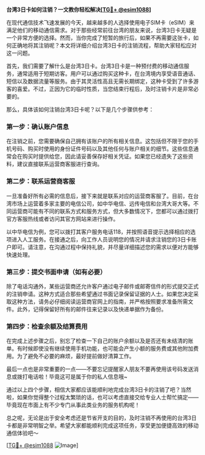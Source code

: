 **台湾3日卡如何注销？一文教你轻松解决[[TG💪+ @esim1088](https://t.me/s/esim1088)]**

在现代通信技术飞速发展的今天，越来越多的人选择使用电子SIM卡（eSIM）来满足他们的移动通信需求。对于那些经常前往台湾的朋友来说，台湾3日卡无疑是一个非常方便的选择。然而，当你完成了短暂的旅行后，如果不再需要这张卡，如何正确地将其注销呢？本文将详细介绍台湾3日卡的注销流程，帮助大家轻松应对这一问题。

首先，我们需要了解什么是台湾3日卡。台湾3日卡是一种预付费的移动通信服务，通常适用于短期访客。用户可以通过购买这种卡，在台湾境内享受语音通话、短信以及数据流量等服务。由于其灵活性高且无需长期绑定，这种卡受到了许多游客的喜爱。不过，正因为它的临时性质，当您结束行程后，及时注销卡片是非常必要的。

那么，具体该如何注销台湾3日卡呢？以下是几个步骤供参考：

### 第一步：确认账户信息

在注销之前，您需要确保自己拥有该账户的所有相关信息。这包括但不限于您的手机号码、购买时使用的身份证件号码以及其他任何与账户相关的细节。这些信息通常会在购买时提供给您，因此请妥善保存好相关凭证。如果您已经遗失了这些资料，建议直接联系运营商客服进行查询。

### 第二步：联系运营商客服

一旦准备好所有必需的信息后，接下来就是联系对应的运营商客服了。目前，在台湾市场上运营着多家主要的电信公司，如中华电信、远传电信和台湾大哥大等。不同运营商可能有不同的联系方式和服务方式，但大多数情况下，您都可以通过拨打官方客服热线或者访问其官方网站来进行操作。

以中华电信为例，您可以拨打其客户服务电话118，并按照语音提示选择相应的选项进入人工服务。在接通之后，向工作人员说明您的情况并请求注销您的3日卡账户即可。请注意，在沟通过程中保持礼貌，并尽量详细描述您的需求以便对方能够快速处理。

### 第三步：提交书面申请（如有必要）

除了电话沟通外，某些运营商还允许客户通过电子邮件或邮寄信件的形式提交正式的注销申请。这种方式适合那些希望通过书面记录保留证据的人士。如果您决定采取这种方法，请务必仔细阅读运营商官网上的指南，并严格按照要求准备所需文件。此外，记得保留好所有的邮件往来记录以及快递单据作为备份。

### 第四步：检查余额及结算费用

在完成上述步骤之后，别忘了检查一下自己的账户余额以及是否还有未结清的账单。有时候即使没有继续使用手机功能，也可能会产生小额的服务费或其他附加费用。为了避免不必要的麻烦，最好提前做好清算工作。

最后一点也是非常重要的一点——不要忘记提醒家人朋友不要再使用该号码发送消息或拨打电话啦！毕竟这可是属于你的私人信息哦~

通过以上四个步骤，相信大家都应该能顺利地完成台湾3日卡的注销了吧？当然啦，如果你觉得整个过程太繁琐的话，也可以考虑直接交给专业人士帮忙搞定——毕竟现在市面上有不少专门从事此类业务的服务机构呢！

总之呢，无论是出于安全考虑还是节省开支的目的，及时注销不再使用的台湾3日卡都是非常明智之举。希望大家都能顺利完成这项任务，享受更加便捷高效的移动通信体验吧～

[[TG💪+ @esim1088](https://t.me/s/esim1088) ![Image](https://i.postimg.cc/4NQfJmqS/Snipaste-2025-05-13-00-14-12.png)]